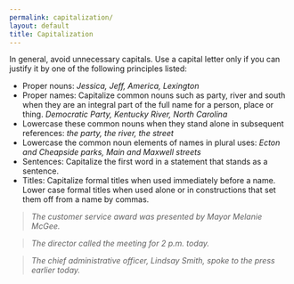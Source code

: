 ```yaml
---
permalink: capitalization/
layout: default
title: Capitalization
---
```


In general, avoid unnecessary capitals. Use a capital letter only if you can justify it by one of the following principles listed:

* Proper nouns: _Jessica, Jeff, America, Lexington_
* Proper names: Capitalize common nouns such as party, river and south when they are an integral part of the full name for a person, place or thing.  _Democratic Party, Kentucky River, North Carolina_
* Lowercase these common nouns when they stand alone in subsequent references: _the party, the river, the street_
* Lowercase the common noun elements of names in plural uses:  _Ecton and Cheapside parks, Main and Maxwell streets_
* Sentences: Capitalize the first word in a statement that stands as a sentence.
* Titles:  Capitalize formal titles when used immediately before a name. Lower case formal titles when used alone or in constructions that set them off from a name by commas.

> _The customer service award was presented by Mayor Melanie McGee._

> _The director called the meeting for 2 p.m. today._

> _The chief administrative officer, Lindsay Smith, spoke to the press earlier today._
